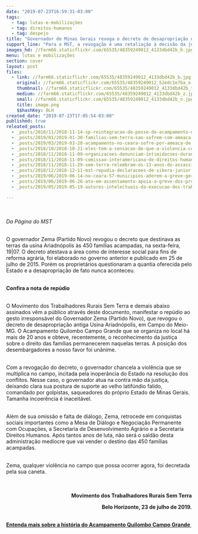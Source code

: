 ```yaml
---
date: "2019-07-23T16:59:31-03:00"
tags:
  - tag: lutas-e-mobilizações
  - tag: direitos-humanos
  - tag: despejo
title: "Governador de Minas Gerais revoga o decreto de desapropriação da antiga usina Ariadnópolis\n\n"
support_line: "Para o MST, a revogação é uma retaliação à decisão da justiça em favor do Acampamento Quilombo Campo Grande\n\n"
images_hd: //farm66.staticflickr.com/65535/48359249012_4133dbd42b_b.jpg
menu: lutas e mobilizações
section: cover
layout: post
files:
  - link: //farm66.staticflickr.com/65535/48359249012_4133dbd42b_b.jpg
    original: //farm66.staticflickr.com/65535/48359249012_52edc1e7ba_o.png
    thumbnail: //farm66.staticflickr.com/65535/48359249012_4133dbd42b_t.jpg
    medium: //farm66.staticflickr.com/65535/48359249012_4133dbd42b_z.jpg
    small: //farm66.staticflickr.com/65535/48359249012_4133dbd42b_n.jpg
    title: image.png
    $$hashKey: 0LH
created_date: "2019-07-23T17:05:54-03:00"
published: true
releated_posts:
  - _posts/2018/11/2018-11-14-sp-reintegracao-de-posse-do-acampamento-marielle-vive-e-adiado.md
  - _posts/2019/01/2019-01-30-familias-sem-terra-sao-sofrem-com-ameaca-de-despejo-em-tocantis.md
  - _posts/2019/03/2019-03-28-acampamento-no-ceara-sofre-por-ameaca-de-despejo.md
  - _posts/2018/10/2018-10-21-eles-tem-a-sensacao-de-que-a-violencia-contra-nossos-corpos-e-algo-legitimado-diz-presidenta-da-abglt.md
  - _posts/2018/11/2018-11-09-organizacoes-denunciam-intimidacoes-durante-visita-da-cidh-em-santarem-pa.md
  - _posts/2018/11/2018-11-09-comissao-interamericana-de-direitos-humanos-inicia-visitas-a-estados-brasileiros.md
  - _posts/2018/11/2018-11-29-sem-terra-relembram-os-13-anos-do-assassinato-de-lideranca-do-mst-durante-dia-de-luta-em-alagoas.md
  - _posts/2018/12/2018-12-11-mst-repudia-declaracoes-de-sikera-junior.md
  - _posts/2019/06/2019-06-14-no-ceara-57-municipios-aderem-a-greve-geral.md
  - _posts/2019/06/2019-06-26-ato-em-assentamento-apoia-a-greve-dos-professores-estaduais-do-parana.md
  - _posts/2019/05/2019-05-19-autores-intelectuais-da-execucao-dos-trabalhadores-do-mst-na-paraiba-sao-presos.md

---
```

<p><br />
<br />
<em>Da P&aacute;gina do MST&nbsp;</em></p>

<p><br />
O governador Zema (Partido Novo) revogou o decreto que destinava as terras da usina Ariadn&oacute;polis &agrave;s 450 fam&iacute;lias acampadas, na sexta-feira, 19|07. O decreto atestava a &aacute;rea como de interesse social para fins de reforma agr&aacute;ria, foi elaborado no governo anterior e publicado em 25 de julho de 2015. Por&eacute;m os propriet&aacute;rios questionaram a quantia oferecida pelo Estado e a desapropria&ccedil;&atilde;o de fato nunca aconteceu.</p>

<p><br />
<strong>Confira a nota de rep&uacute;dio</strong></p>

<p><br />
O Movimento dos Trabalhadores Rurais Sem Terra e demais abaixo assinados v&ecirc;m a p&uacute;blico atrav&eacute;s deste documento, manifestar o rep&uacute;dio ao gesto irrespons&aacute;vel do Governador Zema (Partido Novo), que revogou o decreto de desapropria&ccedil;&atilde;o antiga Usina Ariadn&oacute;polis, em Campo do Meio-MG. O Acampamento Quilombo Campo Grande que se organiza no local h&aacute; mais de 20 anos e obteve, recentemente, o reconhecimento da justi&ccedil;a sobre o direito das fam&iacute;lias permanecerem naquelas terras. A posi&ccedil;&atilde;o dos desembargadores a nosso favor foi un&acirc;nime.</p>

<p><br />
Com a revoga&ccedil;&atilde;o do decreto, o governador chancela a viol&ecirc;ncia que se multiplica no campo, incitada pela inoper&acirc;ncia do Estado na resolu&ccedil;&atilde;o dos conflitos. Nesse caso, o governador atua na contra m&atilde;o da justi&ccedil;a, deixando clara sua postura de suporte ao velho latif&uacute;ndio falido, comandado por golpistas, saqueadores do pr&oacute;prio Estado de Minas Gerais. Tamanha incoer&ecirc;ncia &eacute; inaceit&aacute;vel.</p>

<p><br />
Al&eacute;m de sua omiss&atilde;o e falta de di&aacute;logo, Zema, retrocede em conquistas sociais importantes como a Mesa de Di&aacute;logo e Negocia&ccedil;&atilde;o Permanente com Ocupa&ccedil;&otilde;es, a Secretaria de Desenvolvimento Agr&aacute;rio e a Secretaria Direitos Humanos. Ap&oacute;s tantos anos de luta, n&atilde;o ser&aacute; o sald&atilde;o desta administra&ccedil;&atilde;o med&iacute;ocre que vai vender o destino das 450 fam&iacute;lias acampadas.</p>

<p><br />
Zema, qualquer viol&ecirc;ncia no campo que possa ocorrer agora, foi decretada pela sua caneta.</p>

<p align="right"><br />
<br />
<strong>Movimento dos Trabalhadores Rurais Sem Terra</strong></p>

<p align="right"><strong>Belo Horizonte, 23 de julho de 2019.</strong></p>

<p><br />
<a href="https://www.mst.org.br/2019/07/04/julgamento-do-despejo-no-acampamento-quilombo-campo-grande.html"><strong>Entenda mais sobre a hist&oacute;ria do Acampamento Quilombo Campo Grande&nbsp;</strong></a></p>
